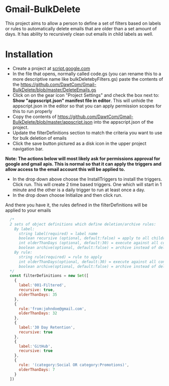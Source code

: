 # Gmail-BulkDelete
This project aims to allow a person to define a set of filters based on labels or rules to automatically delete emails that are older than a set amount of days.   It has ability to recursively clean out emails in child labels as well.


# Installation
*  Create a project at [script.google.com](https://script.google.com/home)
*  In the file that opens, normally called code.gs (you can rename this to a more descriptive name like bulkDeletebyFilters.gs) paste the contents of the https://github.com/DawtCom/Gmail-BulkDelete/blob/master/DeleteEmails.gs
*  Click on on the gear icon "Project Settings" and check the box next to: **Show "appsscript.json" manifest file in editor**.  This will unhide the appscript.json in the editor so that you can apply permission scopes for this to run properly
*  Copy the contents of https://github.com/DawtCom/Gmail-BulkDelete/blob/master/appscript.json into the appscript.json of the project.
*  Update the filterDefinitions section to match the criteria you want to use for bulk deletion of emails
*  Click the save button pictured as a disk icon in the upper project navigation bar.

**Note:  The actions below will most likely ask for permissions approval for google and gmail apis. This is normal so that it can apply the triggers and allow access to the email account this will be applied to.**

*  In the drop down above choose the InstallTriggers to install the triggers.   Click run.  This will create 2 time based triggers.  One which will start in 1 minute and the other is a daily trigger to run at least once a day.
*  In the drop down choose Initialize and then click run.

And there you have it, the rules defined in the filterDefinitions will be applied to your emails

```javascript
  /*  
  2 sets of object definitions which define deletion/archive rules:
    By label:
      string label(required) = label name
      boolean recursive (optional, default:false) = apply to all children and grandchildren
      int olderThanDays (optional, default:30) = execute against all content matching the label older than 'X' days
      boolean archive(optional, default:false) = archive instead of delete
    By rule:
      string rule(required) = rule to apply
      int olderThanDays(optional, default:30) = execute against all content matched by rule older than 'X' days
      boolean archive(optional, default:false) = archive instead of delete
  */
  const filterDefinitions = new Set([
    {
      label:'001-Filtered',
      recursive: true,
      olderThanDays: 35
    },
    {
      rule:'from:johndoe@gmail.com',
      olderThanDays: 32
    },
    {
      label:'30 Day Retention',
      recursive: true
    },
    {
      label:'GitHub',
      recursive: true
    },
    {
      rule: '(category:Social OR category:Promotions)',
      olderThanDays: 7
    }
  ])

```
